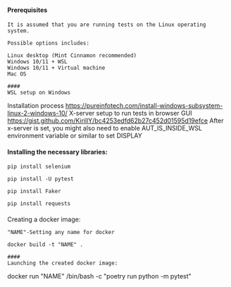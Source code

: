 #### Prerequisites
```
It is assumed that you are running tests on the Linux operating system.

Possible options includes:

Linux desktop (Mint Cinnamon recommended)
Windows 10/11 + WSL
Windows 10/11 + Virtual machine
Mac OS

####
WSL setup on Windows
```
Installation process https://pureinfotech.com/install-windows-subsystem-linux-2-windows-10/
X-server setup to run tests in browser GUI https://gist.github.com/KirillY/bc4253edfd62b27c452d01595d19efce After x-server is set, you might also need to enable AUT_IS_INSIDE_WSL environment variable or similar to set DISPLAY


#### Installing the necessary libraries:
```
pip install selenium

pip install -U pytest

pip install Faker

pip install requests
```
####
Creating a docker image:
```
"NAME"-Setting any name for docker

docker build -t "NAME" .

####
Launching the created docker image:
```
docker run "NAME" /bin/bash -c "poetry run python -m pytest"
